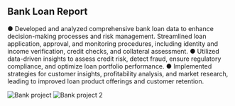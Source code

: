 ##   Bank Loan Report 
●	Developed and analyzed comprehensive bank loan data to enhance decision-making processes and risk management. Streamlined loan application, approval, and monitoring procedures, including identity and income verification, credit checks, and collateral assessment.
●	 Utilized data-driven insights to assess credit risk, detect fraud, ensure regulatory compliance, and optimize loan portfolio performance. 
●	Implemented strategies for customer insights, profitability analysis, and market research, leading to improved loan product offerings and customer retention.
 

![Bank project](https://github.com/user-attachments/assets/45d60ecd-9a39-49ef-982a-dbc187d26668)
![Bank project 2](https://github.com/user-attachments/assets/d00fa8de-0229-4758-8914-286fcbc779ff)
